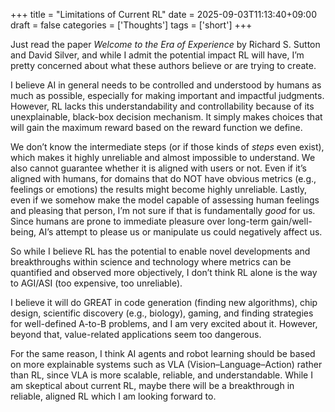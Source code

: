 +++
title = "Limitations of Current RL"
date = 2025-09-03T11:13:40+09:00
draft = false
categories = ['Thoughts']
tags = ['short']
+++

Just read the paper _Welcome to the Era of Experience_ by Richard S. Sutton and David Silver, and while I admit the potential impact RL will have, I’m pretty concerned about what these authors believe or are trying to create.

I believe AI in general needs to be controlled and understood by humans as much as possible, especially for making important and impactful judgments. However, RL lacks this understandability and controllability because of its unexplainable, black-box decision mechanism. It simply makes choices that will gain the maximum reward based on the reward function we define.

We don’t know the intermediate steps (or if those kinds of _steps_ even exist), which makes it highly unreliable and almost impossible to understand. We also cannot guarantee whether it is aligned with users or not. Even if it’s aligned with humans, for domains that do NOT have obvious metrics (e.g., feelings or emotions) the results might become highly unreliable. Lastly, even if we somehow make the model capable of assessing human feelings and pleasing that person, I’m not sure if that is fundamentally _good_ for us. Since humans are prone to immediate pleasure over long-term gain/well-being, AI’s attempt to please us or manipulate us could negatively affect us.

So while I believe RL has the potential to enable novel developments and breakthroughs within science and technology where metrics can be quantified and observed more objectively, I don’t think RL alone is the way to AGI/ASI (too expensive, too unreliable).

I believe it will do GREAT in code generation (finding new algorithms), chip design, scientific discovery (e.g., biology), gaming, and finding strategies for well-defined A-to-B problems, and I am very excited about it. However, beyond that, value-related applications seem too dangerous.

For the same reason, I think AI agents and robot learning should be based on more explainable systems such as VLA (Vision–Language–Action) rather than RL, since VLA is more scalable, reliable, and understandable. While I am skeptical about current RL, maybe there will be a breakthrough in reliable, aligned RL which I am looking forward to.